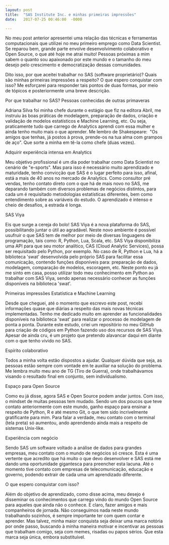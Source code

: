 ```yaml
---
layout: post
title:  "SAS Institute Inc. e minhas primeiras impressões"
date:   2017-07-25 00:46:00  -0000

---
```

No meu post anterior apresentei uma relação das técnicas e ferramentas computacionais que utilizei no meu primeiro emprego como Data Scientist. Se reparou bem, grande parte envolve desenvolvimento colaborativo e Open Source, o que até hoje me atrai muito! Pessoas próximas a mim sabem o quanto sou apaixonado por este mundo e o tamanho do meu desejo pelo crescimento e democratização dessas comunidades.

Dito isso, por que aceitei trabalhar no SAS (software proprietário)? Quais são minhas primeiras impressões a respeito? O que espero conquistar com isso? Me esforçarei para responder tais pontos de duas formas, por meio de tópicos e posteriormente uma breve descrição.

Por que trabalhar no SAS?
Pessoas conhecidas de outras primaveras

Adriana Silva foi minha chefe durante o estágio que fiz na editora Abril, me instruiu às boas práticas de modelagem, preparação de dados, criação e validação de modelos estatísticos e Machine Learning, etc. Ou seja, praticamente tudo que carrego de Analytics aprendi com essa mulher e ainda tenho muito mais o que aprender. Me lembro de Shakespeare:  "Os amigos que tenhas, já postos à prova, prende-os na tua alma com grampos de aço". Que sorte a minha em tê-la como chefe (duas vezes).

Adquirir experiência intensa em Analytics

Meu objetivo profissional é um dia poder trabalhar como Data Scientist no cenário de "e-sports". Mas para isso é necessário muito aprendizado e maturidade, tenho convicção que SAS é o lugar perfeito para isso, afinal, está a mais de 40 anos no mercado de Analytics. Como consultor pré vendas, tenho contato direto com o que há de mais novo no SAS, me deparando também com diversos problemas de negócios distintos, para cada um é requisitado metodologias estatísticas diferentes, bem como entendimento sobre as variáveis do estudo. O aprendizado é intenso e cheio de desafios, a estrada é longa.

SAS Viya

Eis que surge a cereja do bolo! SAS Viya é a nova plataforma do SAS, possibilitando juntar o útil ao agradável. Neste novo ambiente é possível usufruir o que SAS tem de melhor por meio de diversas linguagens de programação, tais como: R, Python, Lua, Scala, etc. SAS Viya disponibiliza uma API para que seu motor analítico, CAS (Cloud Analytic Services), possa ser requisitado pelo Python, por exemplo. No caso de R, Python e Lua, há a biblioteca 'swat' desenvolvida pelo próprio SAS para facilitar essa comunicação, contendo funções disponíveis para: preparação de dados, modelagem, comparação de modelos, escoragem, etc. Neste ponto eu já me sinto em casa, posso utilizar todo meu conhecimento em Python ao trabalhar com SAS Viya, sendo apenas necessário conhecer as funções disponíveis na biblioteca 'swat'.

Primeiras impressões
Estatística e Machine Learning

Desde que cheguei, até o momento que escrevo este post, recebi informações quase que diárias a respeito das mais novas técnicas implementadas. Tenho me dedicado muito em aprender as funcionalidades disponíveis na biblioteca 'swat' para realizar o processo de modelagem de ponta a ponta. Durante este estudo, criei um repositório no meu GitHub para criação de códigos em Python fazendo uso dos recursos de SAS Viya. Apesar de ainda cru, é um projeto que pretendo alavancar daqui em diante com o que tenho vivido no SAS.

Espírito colaborativo

Todos a minha volta estão dispostos a ajudar. Qualquer dúvida que seja, as pessoas estão sempre com vontade em te auxiliar na solução do problema. Me lembra muito meu ano de TG (Tiro de Guerra), onde trabalhávamos visando o resultado final em conjunto, sem individualismo.

Espaço para Open Source

Como eu já disse, agora SAS e Open Source podem andar juntos. Com isso, o mindset de muitas pessoas tem mudado. Sendo um dos poucos que teve contato anteriormente com este mundo, ganho espaço para ensinar a respeito de Python, R e até mesmo Git, o que tem sido incrivelmente gratificante para mim. Para falar a verdade, meu contato com o terminal (tela preta) só aumentou, ando aprendendo ainda mais a respeito de sistemas Unix-like.

Experiência com negócio

Sendo SAS um software voltado a análise de dados para grandes empresas, meu contato com o mundo de negócios só cresce. Esta é uma vertente que acredito que há muito o que devo desenvolver e SAS está me dando uma oportunidade gigantesca para preencher esta lacuna. Até o momento tive contato com empresas de telecomunicação, educação e governo, podendo extrair de cada uma um aprendizado diferente.

O que espero conquistar com isso?

Além do objetivo de aprendizado, como disse acima, meu desejo é disseminar os conhecimentos que carrego vindo do mundo Open Source para aqueles que ainda não o conhece. E claro, fazer amigos e mais companheiros de jornada. Não conseguimos nada neste mundo trabalhando sozinhos, é sempre importante ter com quem contar e aprender. Mas talvez, minha maior conquista seja deixar uma marca notória por onde passo, buscando à minha maneira motivar e incentivar as pessoas que trabalham comigo, seja com memes, risadas ou papos sérios. Que esta marca seja única, embora substituível.